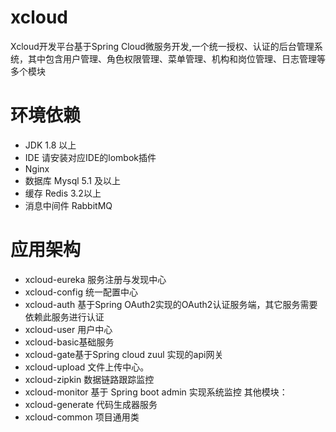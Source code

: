 # xcloud
  Xcloud开发平台基于Spring Cloud微服务开发,一个统一授权、认证的后台管理系统，其中包含用户管理、角色权限管理、菜单管理、机构和岗位管理、日志管理等多个模块
# 环境依赖
- JDK 1.8 以上
- IDE 请安装对应IDE的lombok插件
- Nginx 
- 数据库 Mysql 5.1 及以上
- 缓存 Redis 3.2以上
- 消息中间件 RabbitMQ 
# 应用架构
- xcloud-eureka 服务注册与发现中心
- xcloud-config 统一配置中心
- xcloud-auth 基于Spring OAuth2实现的OAuth2认证服务端，其它服务需要依赖此服务进行认证
- xcloud-user 用户中心
- xcloud-basic基础服务
- xcloud-gate基于Spring cloud zuul 实现的api网关 
- xcloud-upload 文件上传中心。
- xcloud-zipkin  数据链路跟踪监控
- xcloud-monitor 基于 Spring boot admin 实现系统监控
 其他模块：
- xcloud-generate 代码生成器服务
- xcloud-common 项目通用类


